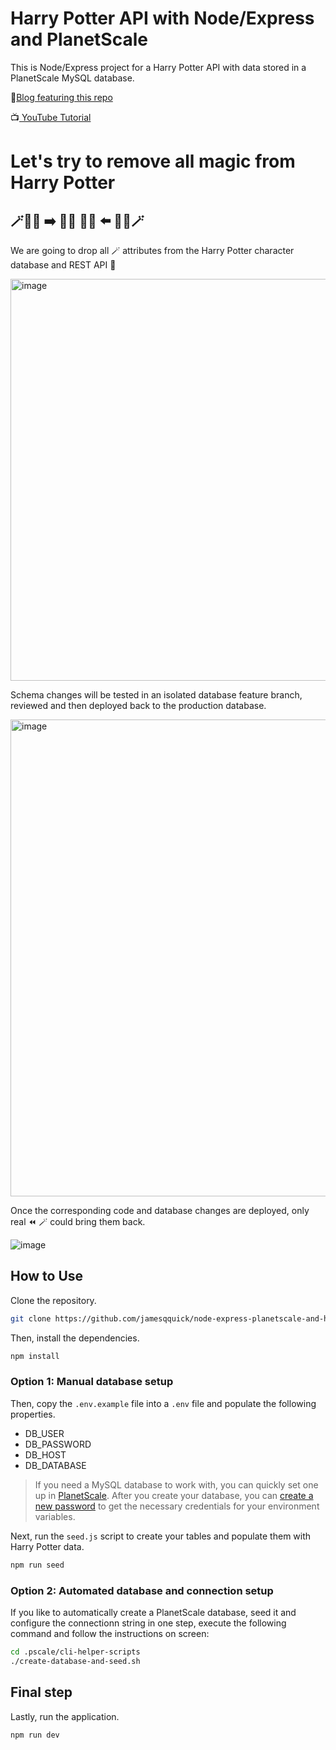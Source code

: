 # Harry Potter API with Node/Express and PlanetScale

This is Node/Express project for a Harry Potter API with data stored in a PlanetScale MySQL database.

📖[Blog featuring this repo](https://planetscale.com/blog/create-a-harry-potter-api-with-node-js-express-mysql-and-planetscale)

📺[ YouTube Tutorial](https://youtu.be/GyicOpBFUbw)


# Let's try to remove all magic from Harry Potter 
## 🪄🧙‍♀️ ➡️ 🙍‍♀️  🙍‍♂️ ⬅️ 🧙‍♂️🪄

We are going to drop all :magic_wand: attributes from the Harry Potter character database and REST API :raised_eyebrow:

<img width="643" alt="image" src="https://user-images.githubusercontent.com/1872314/159501031-b55406ed-3a5b-41de-896d-bf4e28a44398.png">

Schema changes will be tested in an isolated database feature branch, reviewed and then deployed back to the production database.

<img width="763" alt="image" src="https://user-images.githubusercontent.com/1872314/159504090-766e77c6-3631-49b8-9724-c38c6b8aeba6.png">

Once the corresponding code and database changes are deployed, only real :rewind: :magic_wand: could bring them back.

![image](https://user-images.githubusercontent.com/1872314/159502563-a0e0e117-9597-44aa-b670-a773206c72e1.png)


## How to Use

Clone the repository.

```bash
git clone https://github.com/jamesqquick/node-express-planetscale-and-harry-potter
```

Then, install the dependencies.

```bash
npm install
```

### Option 1: Manual database setup

Then, copy the `.env.example` file into a `.env` file and populate the following properties.

- DB_USER
- DB_PASSWORD
- DB_HOST
- DB_DATABASE

> If you need a MySQL database to work with, you can quickly set one up in [PlanetScale](https://planetscale.com/). After you create your database, you can [create a new password](https://docs.planetscale.com/concepts/connection-strings) to get the necessary credentials for your environment variables.


Next, run the `seed.js` script to create your tables and populate them with Harry Potter data.

```bash
npm run seed
```

### Option 2: Automated database and connection setup

If you like to automatically create a PlanetScale database, seed it and configure the connectionn string in one step, execute the following command and follow the instructions on screen:

```bash
cd .pscale/cli-helper-scripts
./create-database-and-seed.sh
```

## Final step

Lastly, run the application.

```bash
npm run dev
```
